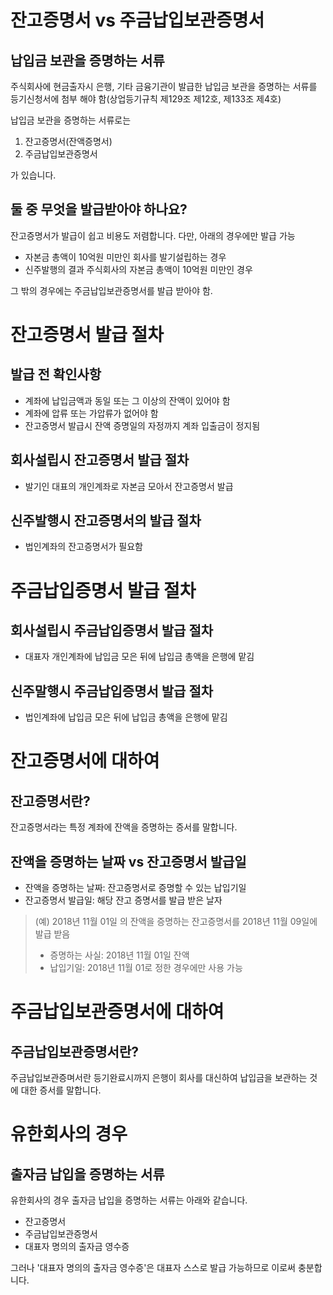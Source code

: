 # 잔고증명서 vs 주금납입보관증명서
## 납입금 보관을 증명하는 서류

주식회사에 현금출자시 은행, 기타 금융기관이 발급한 납입금 보관을 증명하는 서류를 등기신청서에 첨부 해야 함(상업등기규칙 제129조 제12호, 제133조 제4호)

납입금 보관을 증명하는 서류로는 

1. 잔고증명서(잔액증명서)
2. 주금납입보관증명서 

가 있습니다.

## 둘 중 무엇을 발급받아야 하나요?

잔고증명서가 발급이 쉽고 비용도 저렴합니다. 
다만, 아래의 경우에만 발급 가능

- 자본금 총액이 10억원 미만인 회사를 발기설립하는 경우
- 신주발행의 결과 주식회사의 자본금 총액이 10억원 미만인 경우

그 밖의 경우에는 주금납입보관증명서를 발급 받아야 함.

# 잔고증명서 발급 절차

## 발급 전 확인사항

- 계좌에 납입금액과 동일 또는 그 이상의 잔액이 있어야 함
- 계좌에 압류 또는 가압류가 없어야 함
- 잔고증명서 발급시 잔액 증명일의 자정까지 계좌 입출금이 정지됨

## 회사설립시 잔고증명서 발급 절차
- 발기인 대표의 개인계좌로 자본금 모아서 잔고증명서 발급

## 신주발행시 잔고증명서의 발급 절차
- 법인계좌의 잔고증명서가 필요함


# 주금납입증명서 발급 절차

## 회사설립시 주금납입증명서 발급 절차
- 대표자 개인계좌에 납입금 모은 뒤에 납입금 총액을 은행에 맡김

## 신주말행시 주금납입증명서 발급 절차
- 법인계좌에 납입금 모은 뒤에 납입금 총액을 은행에 맡김



# 잔고증명서에 대하여
## 잔고증명서란?
잔고증명서라는 특정 계좌에 잔액을 증명하는 증서를 말합니다.


## 잔액을 증명하는 날짜 vs 잔고증명서 발급일

- 잔액을 증명하는 날짜: 잔고증명서로 증명할 수 있는 납입기일
- 잔고증명서 발급일: 해당 잔고 증명서를 발급 받은 날자

> (예) 2018년 11월 01일 의 잔액을 증명하는 잔고증명서를 2018년 11월 09일에 발급 받음
> - 증명하는 사실: 2018년 11월 01일 잔액
> - 납입기일: 2018년 11월 01로 정한 경우에만 사용 가능

# 주금납입보관증명서에 대하여
## 주금납입보관증명서란?
주금납입보관증며서란 등기완료시까지 은행이 회사를 대신하여 납입금을 보관하는 것에 대한 증서를 말합니다.

# 유한회사의 경우

## 출자금 납입을 증명하는 서류
유한회사의 경우 출자금 납입을 증명하는 서류는 아래와 같습니다.
* 잔고증명서
* 주금납입보관증명서
* 대표자 명의의 출자금 영수증

그러나 '대표자 명의의 출자금 영수증'은 대표자 스스로 발급 가능하므로 이로써 충분합니다.

